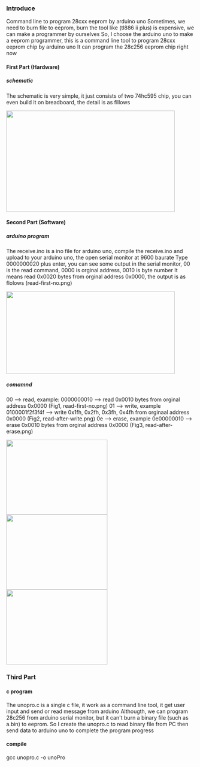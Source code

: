 ### Introduce

Command line to program 28cxx eeprom by arduino uno
Sometimes, we need to burn file to eeprom, burn the tool like (tl886 ii plus) is expensive, we can make a programmer by ourselves
So, I choose the arduino uno to make a eeprom programmer, this is a command line tool to program 28cxx eeprom chip by arduino uno
It can program the 28c256 eeprom chip right now

#### First Part (Hardware)

##### schematic
The schematic is very simple, it just consists of two 74hc595 chip, you can even build it on breadboard, the detail is as flllows

<img src="https://github.com/2076625923/arduino-programmer/blob/main/sch.png" width="450" height="270">

#### Second Part (Software)

##### arduino program
The receive.ino is a ino file for arduino uno, compile the receive.ino and upload to your arduino uno, the open serial monitor at 9600 baurate
Type 0000000020 plus enter, you can see some output in the serial monitor, 00 is the read command, 0000 is orginal address, 0010 is byte number
It means read 0x0020 bytes from orginal address 0x0000, the output is as flolows (read-first-no.png)

<img src="https://github.com/2076625923/arduino-programmer/blob/main/read-first-no.png" width="450" height="220">

##### comamnd
00 --> read,  example: 0000000010 --> read 0x0010 bytes from orginal address 0x0000 (Fig1, read-first-no.png)
01 --> write, example 0100001f2f3f4f --> write 0x1fh, 0x2fh, 0x3fh, 0x4fh from orginaal address 0x0000 (Fig2, read-after-write.png)
0e --> erase, example 0e00000010 --> erase 0x0010 bytes from orginal address 0x0000 (Fig3, read-after-erase.png)

<img src="https://github.com/2076625923/arduino-programmer/blob/main/read-first-no.png" width="270" height="200"><img src="https://github.com/2076625923/arduino-programmer/blob/main/read-after-write.png" width="270" height="200"><img src="https://github.com/2076625923/arduino-programmer/blob/main/read-after-erase.png" width="270" height="200"/>

### Third Part 

#### c program
The unopro.c is a single c file, it work as a command line tool, it get user input and send or read message from arduino 
Althougth, we can program 28c256 from arduino serial monitor, but it can't burn a binary file (such as a.bin) to eeprom.
So I create the unopro.c to read binary file from PC then send data to arduino uno to complete the program progress

#### compile

gcc unopro.c -o unoPro

